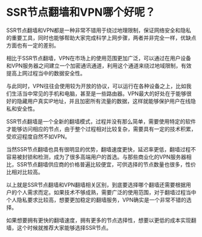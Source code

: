# SSR节点翻墙和VPN哪个好呢？
SSR节点翻墙和VPN都是一种非常不错用于绕过地理限制，保证网络安全和隐私的重要工具，同时也能够帮助大家完成科学上网步骤，两者并非完全一样，优缺点方面也有一定的差别。

相比于SSR节点翻墙，VPN在市场上的使用范围更加广泛，可以通过在用户设备和VPN服务器之间建立一个加密通讯通道，利用这个通道来绕过地域限制，有效提高上网过程当中的数据安全性。 

与此同时，VPN往往会使用较为开放的协议，可以运行在各种设备之上，比如我们生活当中常见的手机和电脑，甚至是一些路由器。VPN最大的好处在于能够很好的隐藏用户真实IP地址，并且加密所有流量的数据，这样就能够保护用户在线隐私和安全性。

SSR节点翻墙是一个全新的翻墙模式，过程并没有那么简单，需要使用特定的软件才能够访问相应的节点，由于整个过程相对比较复杂，需要具有一定的技术积累，受欢迎程度自然不如VPN。

当然SSR节点翻墙也具有很明显的优势，翻墙速度更快，延迟率更低，翻墙过程不容易被封锁和检测，成为了很多高端用户的首选。与那些商业化的VPN服务器相比，SSR节点翻墙供应商的价格普遍比较便宜，可供选择的节点数量也很多，性价比相对比较高。

以上就是SSR节点翻墙和VPN翻墙相关区别，到底要选择哪个翻墙还需要根据用户的个人需求而定。如果技术不够成熟，需要广泛的使用范围，对于翻墙过程当中个人隐私要求比较高，想要更加稳定的翻墙服务，VPN确实是一个非常不错的选择。

如果想要拥有更快的翻墙速度，拥有更多的节点选择性，想要以更低的成本实现翻墙，这个时候就推荐大家能够选择SSR节点。
